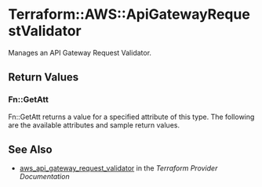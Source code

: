 # Terraform::AWS::ApiGatewayRequestValidator

Manages an API Gateway Request Validator.

## Return Values

### Fn::GetAtt

Fn::GetAtt returns a value for a specified attribute of this type. The following are the available attributes and sample return values.

## See Also

* [aws_api_gateway_request_validator](https://www.terraform.io/docs/providers/aws/r/api_gateway_request_validator.html) in the _Terraform Provider Documentation_